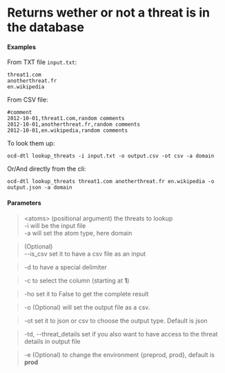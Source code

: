 # Returns wether or not a threat is in the database

#### Examples

From TXT file `input.txt`:

    threat1.com
    anotherthreat.fr
    en.wikipedia

From CSV file:

    #comment
    2012-10-01,threat1.com,random comments
    2012-10-01,anotherthreat.fr,random comments
    2012-10-01,en.wikipedia,random comments

To look them up:
    
    ocd-dtl lookup_threats -i input.txt -o output.csv -ot csv -a domain

Or/And directly from the cli:
    
    ocd-dtl lookup_threats threat1.com anotherthreat.fr en.wikipedia -o output.json -a domain


#### Parameters

> <atoms\> (positional argument) the threats to lookup   
> -i will be the input file  
> -a will set the atom type, here domain

>  (Optional)  
> --is_csv  set it to have a csv file as an input  

> -d to have a special delimiter  

> -c to select the column (starting at **1**)

> -ho set it to False to get the complete result

> -o (Optional) will set the output file as a csv.  

> -ot set it to json or csv to choose the output type. Default is json

> -td, --threat_details set if you also want to have access to the threat details in output file

> -e (Optional) to change the environment {preprod, prod},  default is **prod**  
